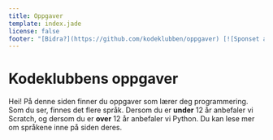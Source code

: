 ```yaml
---
title: Oppgaver
template: index.jade
license: false
footer: "[Bidra?](https://github.com/kodeklubben/oppgaver) [![Sponset av Sparebank1 Midt-Norge](smn.jpg) ![Sponset av Studentmediene Trondheim](studentmediene.png)](http://www.kidsakoder.no/2015/07/03/kodeklubben-trondheim-utvikler-materiell-i-sommer/)"
---
```


# Kodeklubbens oppgaver
Hei! På denne siden finner du oppgaver som lærer deg programmering. Som du ser,
finnes det flere språk. Dersom du er **under** 12 år anbefaler vi Scratch, og
dersom du er **over** 12 år anbefaler vi Python. Du kan lese mer om språkene
inne på siden deres.
